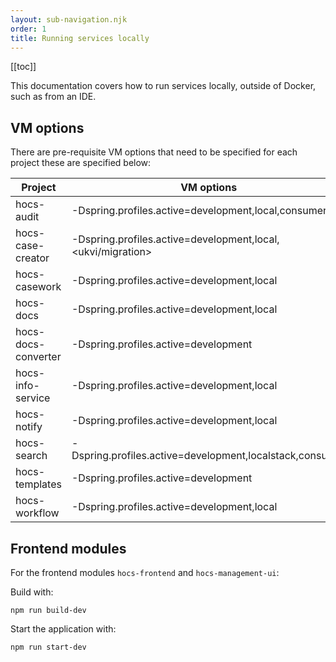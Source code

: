 ```yaml
---
layout: sub-navigation.njk
order: 1
title: Running services locally
---
```


[[toc]]

This documentation covers how to run services locally, outside of Docker, such as from an IDE.

## VM options
There are pre-requisite VM options that need to be specified for each project these are specified below:

| Project             | VM options                                                  |
|---------------------|-------------------------------------------------------------|
| hocs-audit          | -Dspring.profiles.active=development,local,consumer         |
| hocs-case-creator   | -Dspring.profiles.active=development,local,<ukvi/migration> |
| hocs-casework       | -Dspring.profiles.active=development,local                  |
| hocs-docs           | -Dspring.profiles.active=development,local                  |
| hocs-docs-converter | -Dspring.profiles.active=development                        |
| hocs-info-service   | -Dspring.profiles.active=development,local                  |
| hocs-notify         | -Dspring.profiles.active=development,local                  |
| hocs-search         | -Dspring.profiles.active=development,localstack,consumer    |
| hocs-templates      | -Dspring.profiles.active=development                        |
| hocs-workflow       | -Dspring.profiles.active=development,local                  |

## Frontend modules
For the frontend modules `hocs-frontend` and `hocs-management-ui`:

Build with:
``` 
npm run build-dev
```

Start the application with:
``` 
npm run start-dev
```
